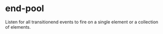 end-pool
========

Listen for all transitionend events to fire on a single element or a collection of elements.
